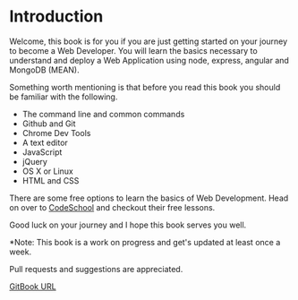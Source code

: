 # Introduction

Welcome, this book is for you if you are just getting started on your journey to become a Web Developer. You will learn the basics necessary to understand and deploy a Web Application using node, express, angular and MongoDB \(MEAN\).

Something worth mentioning is that before you read this book you should be familiar with the following.

* The command line and common commands
* Github and Git
* Chrome Dev Tools
* A text editor
* JavaScript
* jQuery
* OS X or Linux
* HTML and CSS

There are some free options to learn the basics of Web Development. Head on over to [CodeSchool](https://www.codeschool.com/) and checkout their free lessons.

Good luck on your journey and I hope this book serves you well.

\*Note: This book is a work on progress and get's updated at least once a week.

Pull requests and suggestions are appreciated.

[GitBook URL](http://macikokoro.gitbooks.io/full-stack-javascript/)

